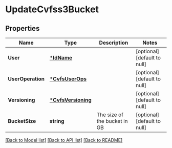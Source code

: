 # UpdateCvfss3Bucket

## Properties
Name | Type | Description | Notes
------------ | ------------- | ------------- | -------------
**User** | [***IdName**](IdName.md) |  | [optional] [default to null]
**UserOperation** | [***CvfsUserOps**](CVFSUserOps.md) |  | [optional] [default to null]
**Versioning** | [***CvfsVersioning**](CVFSVersioning.md) |  | [optional] [default to null]
**BucketSize** | **string** | The size of the bucket in GB | [optional] [default to null]

[[Back to Model list]](../README.md#documentation-for-models) [[Back to API list]](../README.md#documentation-for-api-endpoints) [[Back to README]](../README.md)

